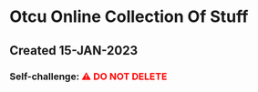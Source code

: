# Otcu Online Collection Of Stuff
## Created 15-JAN-2023
### Self-challenge: <span style="color:red">⚠️ DO NOT DELETE</span>
